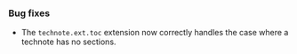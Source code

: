 ### Bug fixes

- The `technote.ext.toc` extension now correctly handles the case where a technote has no sections.
